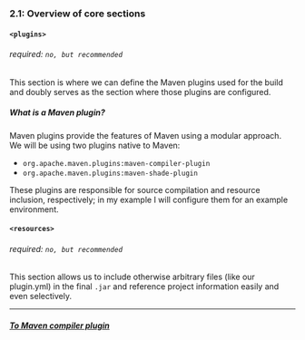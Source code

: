 ### 2.1: Overview of core sections
#### `<plugins>`
###### required: `no, but recommended`
This section is where we can define the Maven plugins used
for the build and doubly serves as the section where those
plugins are configured.

##### What is a Maven plugin?
Maven plugins provide the features of Maven using a modular
approach. We will be using two plugins native to Maven:
- `org.apache.maven.plugins:maven-compiler-plugin`
- `org.apache.maven.plugins:maven-shade-plugin`

These plugins are responsible for source compilation and
resource inclusion, respectively; in my example I will
configure them for an example environment.

#### `<resources>`
###### required: `no, but recommended`
This section allows us to include otherwise arbitrary files
(like our plugin.yml) in the final `.jar` and reference
project information easily and even selectively.

---
##### [To Maven compiler plugin](./2.2-maven-compiler-plugin.md)

